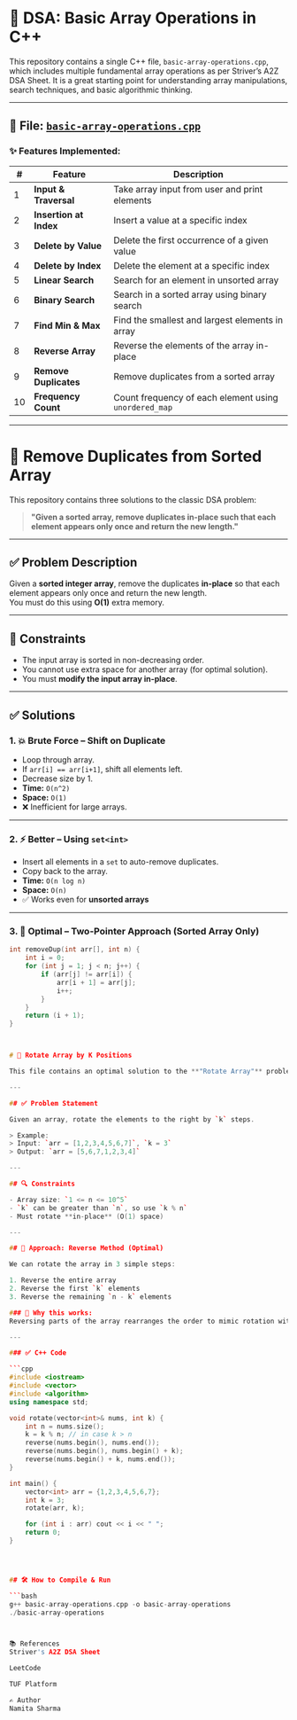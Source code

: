 # 🚀 DSA: Basic Array Operations in C++

This repository contains a single C++ file, `basic-array-operations.cpp`, which includes multiple fundamental array operations as per Striver’s A2Z DSA Sheet. It is a great starting point for understanding array manipulations, search techniques, and basic algorithmic thinking.

---

## 📄 File: [`basic-array-operations.cpp`](./basic-array-operations.cpp)

### ✨ Features Implemented:

| # | Feature | Description |
|---|---------|-------------|
| 1 | **Input & Traversal** | Take array input from user and print elements |
| 2 | **Insertion at Index** | Insert a value at a specific index |
| 3 | **Delete by Value** | Delete the first occurrence of a given value |
| 4 | **Delete by Index** | Delete the element at a specific index |
| 5 | **Linear Search** | Search for an element in unsorted array |
| 6 | **Binary Search** | Search in a sorted array using binary search |
| 7 | **Find Min & Max** | Find the smallest and largest elements in array |
| 8 | **Reverse Array** | Reverse the elements of the array in-place |
| 9 | **Remove Duplicates** | Remove duplicates from a sorted array |
| 10 | **Frequency Count** | Count frequency of each element using `unordered_map` |

---

# 🔢 Remove Duplicates from Sorted Array

This repository contains three solutions to the classic DSA problem:

> **"Given a sorted array, remove duplicates in-place such that each element appears only once and return the new length."**

---

## ✅ Problem Description

Given a **sorted integer array**, remove the duplicates **in-place** so that each element appears only once and return the new length.  
You must do this using **O(1)** extra memory.

---

## 📌 Constraints

- The input array is sorted in non-decreasing order.
- You cannot use extra space for another array (for optimal solution).
- You must **modify the input array in-place**.

---

## ✅ Solutions

### 1. 💥 Brute Force – Shift on Duplicate

- Loop through array.
- If `arr[i] == arr[i+1]`, shift all elements left.
- Decrease size by 1.
- **Time:** `O(n^2)`  
- **Space:** `O(1)`  
- ❌ Inefficient for large arrays.

---

### 2. ⚡ Better – Using `set<int>`

- Insert all elements in a `set` to auto-remove duplicates.
- Copy back to the array.
- **Time:** `O(n log n)`  
- **Space:** `O(n)`  
- ✅ Works even for **unsorted arrays**

---

### 3. 🚀 Optimal – Two-Pointer Approach (Sorted Array Only)

```cpp
int removeDup(int arr[], int n) {
    int i = 0;
    for (int j = 1; j < n; j++) {
        if (arr[j] != arr[i]) {
            arr[i + 1] = arr[j];
            i++;
        }
    }
    return (i + 1);
}



# 🔄 Rotate Array by K Positions

This file contains an optimal solution to the **"Rotate Array"** problem.

---

## ✅ Problem Statement

Given an array, rotate the elements to the right by `k` steps.

> Example:  
> Input: `arr = [1,2,3,4,5,6,7]`, `k = 3`  
> Output: `arr = [5,6,7,1,2,3,4]`

---

## 🔍 Constraints

- Array size: `1 <= n <= 10^5`
- `k` can be greater than `n`, so use `k % n`
- Must rotate **in-place** (O(1) space)

---

## 🚀 Approach: Reverse Method (Optimal)

We can rotate the array in 3 simple steps:

1. Reverse the entire array  
2. Reverse the first `k` elements  
3. Reverse the remaining `n - k` elements

### 🧠 Why this works:
Reversing parts of the array rearranges the order to mimic rotation without using extra space.

---

### ✅ C++ Code

```cpp
#include <iostream>
#include <vector>
#include <algorithm>
using namespace std;

void rotate(vector<int>& nums, int k) {
    int n = nums.size();
    k = k % n; // in case k > n
    reverse(nums.begin(), nums.end());
    reverse(nums.begin(), nums.begin() + k);
    reverse(nums.begin() + k, nums.end());
}

int main() {
    vector<int> arr = {1,2,3,4,5,6,7};
    int k = 3;
    rotate(arr, k);

    for (int i : arr) cout << i << " ";
    return 0;
}




## 🛠️ How to Compile & Run

```bash
g++ basic-array-operations.cpp -o basic-array-operations
./basic-array-operations



📚 References
Striver's A2Z DSA Sheet

LeetCode

TUF Platform

✍️ Author
Namita Sharma
